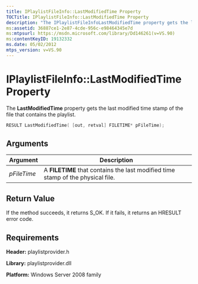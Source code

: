 ```yaml
---
title: IPlaylistFileInfo::LastModifiedTime Property
TOCTitle: IPlaylistFileInfo::LastModifiedTime Property
description: "The IPlaylistFileInfoLastModifiedTime property gets the last modified time stamp of the file that contains the playlist."
ms:assetid: 36887ce1-2e87-4cde-956c-e98464345e7d
ms:mtpsurl: https://msdn.microsoft.com/library/Dd146261(v=VS.90)
ms:contentKeyID: 19132332
ms.date: 05/02/2012
mtps_version: v=VS.90
---
```


# IPlaylistFileInfo::LastModifiedTime Property

The **LastModifiedTime** property gets the last modified time stamp of the file that contains the playlist.

```cpp
RESULT LastModifiedTime( [out, retval] FILETIME* pFileTime);
```

## Arguments

|Argument|Description|
|--- |--- |
|*pFileTime*|A **FILETIME** that contains the last modified time stamp of the physical file.|

## Return Value

If the method succeeds, it returns S\_OK. If it fails, it returns an HRESULT error code.

## Requirements

**Header:** playlistprovider.h

**Library:** playlistprovider.dll

**Platform:** Windows Server 2008 family
